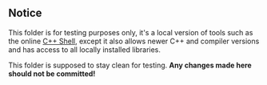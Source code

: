 ## Notice

This folder is for testing purposes only, it's a local version of tools such as the online [C++ Shell](http://cpp.sh/), except it also allows newer C++ and compiler versions and has access to all locally installed libraries.

This folder is supposed to stay clean for testing. **Any changes made here should not be committed!**
